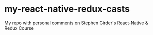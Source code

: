 # my-react-native-redux-casts
My repo with personal comments on Stephen Girder's React-Native &amp; Redux Course

